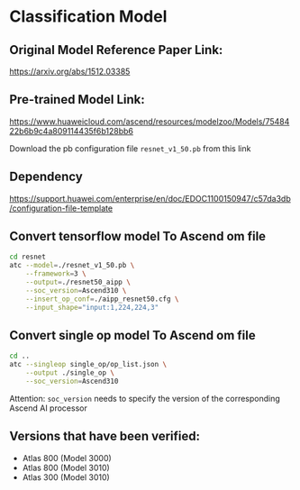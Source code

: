 # Classification Model

## Original Model Reference Paper Link:

https://arxiv.org/abs/1512.03385

## Pre-trained Model Link:

https://www.huaweicloud.com/ascend/resources/modelzoo/Models/7548422b6b9c4a809114435f6b128bb6

Download the pb configuration file ``resnet_v1_50.pb`` from this link

## Dependency

https://support.huawei.com/enterprise/en/doc/EDOC1100150947/c57da3db/configuration-file-template

## Convert tensorflow model To Ascend om file

```bash
cd resnet
atc --model=./resnet_v1_50.pb \
    --framework=3 \
    --output=./resnet50_aipp \
    --soc_version=Ascend310 \
    --insert_op_conf=./aipp_resnet50.cfg \
    --input_shape="input:1,224,224,3"
```

## Convert single op model To Ascend om file

```bash
cd ..
atc --singleop single_op/op_list.json \
    --output ./single_op \
    --soc_version=Ascend310
```

Attention: ```soc_version``` needs to specify the version of the corresponding Ascend AI processor

## Versions that have been verified:

- Atlas 800 (Model 3000)
- Atlas 800 (Model 3010)
- Atlas 300 (Model 3010)